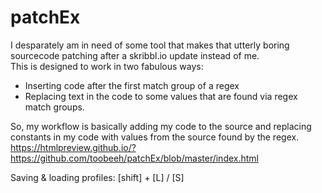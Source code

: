 # patchEx
I desparately am in need of some tool that makes that utterly boring sourcecode patching after a skribbl.io update instead of me.  
This is designed to work in two fabulous ways:
- Inserting code after the first match group of a regex  
- Replacing text in the code to some values that are found via regex match groups.

So, my workflow is basically adding my code to the source and replacing constants in my code with values from the source found by the regex.  
https://htmlpreview.github.io/?https://github.com/toobeeh/patchEx/blob/master/index.html

Saving & loading profiles: [shift] + [L] / [S]
